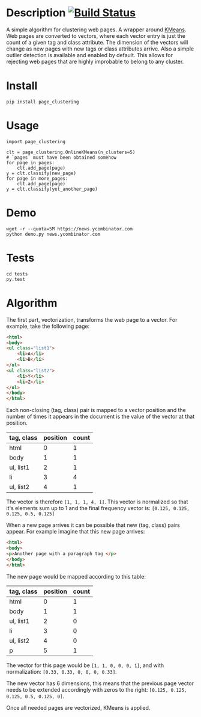 # Description [![Build Status](https://travis-ci.org/scrapinghub/page_clustering.svg?branch=master)](https://travis-ci.org/scrapinghub/page_clustering)
A simple algorithm for clustering web pages.
A wrapper around [KMeans](http://scikit-learn.org/stable/modules/generated/sklearn.cluster.MiniBatchKMeans.html#sklearn.cluster.MiniBatchKMeans).
Web pages are converted to vectors, where each vector entry is just the count of a given tag and class attribute.
The dimension of the vectors will change as new pages with new tags or class attributes arrive.
Also a simple outlier detection is available and enabled by default. This allows for rejecting web pages
that are highly improbable to belong to any cluster.

# Install
    pip install page_clustering

# Usage
    import page_clustering

    clt = page_clustering.OnlineKMeans(n_clusters=5)
    # `pages` must have been obtained somehow
	for page in pages:
	    clt.add_page(page)
	y = clt.classify(new_page)
	for page in more_pages:
	    clt.add_page(page)
	y = clt.classify(yet_another_page)

# Demo
    wget -r --quota=5M https://news.ycombinator.com
    python demo.py news.ycombinator.com

# Tests
    cd tests
    py.test

# Algorithm

The first part, vectorization, transforms the web page to a vector. For example,
take the following page:

```html
<html>
<body>
<ul class="list1">
    <li>A</li>
	<li>B</li>
</ul>
<ul class="list2">
    <li>Y</li>
	<li>Z</li>
</ul>
</body>
</html>
```

Each non-closing (tag, class) pair is mapped to a vector position and the number
of times it appears in the document is the value of the vector at that position.

| tag, class | position | count |
|------------|----------|-------|
| html       | 0        | 1     |
| body       | 1        | 1     |
| ul, list1  | 2        | 1     |
| li         | 3        | 4     |
| ul, list2  | 4        | 1     |

The vector is therefore `[1, 1, 1, 4, 1]`. This vector is normalized so that
it's elements sum up to 1 and the final frequency vector is:
`[0.125, 0.125, 0.125, 0.5, 0.125]`

When a new page arrives it can be possible that new (tag, class) pairs appear.
For example imagine that this new page arrives:

```html
<html>
<body>
<p>Another page with a paragraph tag </p>
</body>
</html>
```

The new page would be mapped according to this table:

| tag, class | position | count |
|------------|----------|-------|
| html       | 0        | 1     |
| body       | 1        | 1     |
| ul, list1  | 2        | 0     |
| li         | 3        | 0     |
| ul, list2  | 4        | 0     |
| p          | 5        | 1     |

The vector for this page would be `[1, 1, 0, 0, 0, 1]`, and with normalization:
`[0.33, 0.33, 0, 0, 0, 0.33]`.

The new vector has 6 dimensions, this means that the previous page vector needs
to be extended accordingly with zeros to the right: `[0.125, 0.125, 0.125, 0.5, 0.125, 0]`.

Once all needed pages are vectorized, KMeans is applied.
